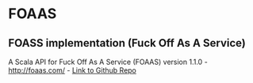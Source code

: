 # FOAAS
## FOASS implementation (Fuck Off As A Service)
A Scala API for Fuck Off As A Service (FOAAS) version 1.1.0 - http://foaas.com/ - [Link to Github Repo](https://github.com/tomdionysus/foaas)

